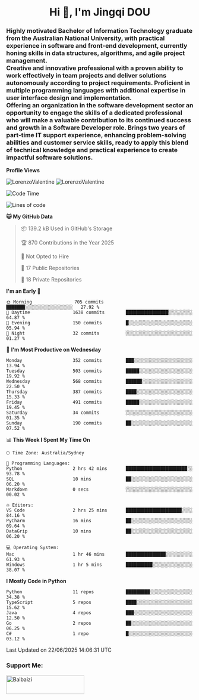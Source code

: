 <h1 align="center">Hi 👋, I'm Jingqi DOU</h1>
<h3 align="left">
Highly motivated Bachelor of Information Technology graduate from the Australian National University, with practical experience in software and front-end development, currently honing skills in data structures, algorithms, and agile project management. <br>
Creative and innovative professional with a proven ability to work effectively in team projects and deliver solutions autonomously according to project requirements. Proficient in multiple programming languages with additional expertise in user interface design and implementation. <br>
Offering an organization in the software development sector an opportunity to engage the skills of a dedicated professional who will make a valuable contribution to its continued success and growth in a Software Developer role. Brings two years of part-time IT support experience, enhancing problem-solving abilities and customer service skills, ready to apply this blend of technical knowledge and practical experience to create impactful software solutions.
</h3>

**Profile Views**<br>
<!-- <img src="https://count.getloli.com/get/@:name" alt="LorenzoValentine" theme="rule34" /> -->
<img src="https://count.getloli.com/@LorenzoValentine?name=LorenzoValentine&theme=asoul&padding=7&offset=0&align=center&scale=2&pixelated=1&darkmode=auto&prefix=020315" alt="LorenzoValentine" theme="rule34" />
<img src="https://count.getloli.com/@LorenzoValentine?name=LorenzoValentine&theme=food&padding=7&offset=0&align=center&scale=2&pixelated=1&darkmode=auto&prefix=020315" alt="LorenzoValentine" theme="rule34" />
 

<!--START_SECTION:waka-->
![Code Time](http://img.shields.io/badge/Code%20Time-2%2C068%20hrs%2043%20mins-blue)

![Lines of code](https://img.shields.io/badge/From%20Hello%20World%20I%27ve%20Written-468.1%20thousand%20lines%20of%20code-blue)

**🐱 My GitHub Data** 

> 📦 139.2 kB Used in GitHub's Storage 
 > 
> 🏆 870 Contributions in the Year 2025
 > 
> 🚫 Not Opted to Hire
 > 
> 📜 17 Public Repositories 
 > 
> 🔑 18 Private Repositories 
 > 
**I'm an Early 🐤** 

```text
🌞 Morning                705 commits         ███████░░░░░░░░░░░░░░░░░░   27.92 % 
🌆 Daytime                1638 commits        ████████████████░░░░░░░░░   64.87 % 
🌃 Evening                150 commits         █░░░░░░░░░░░░░░░░░░░░░░░░   05.94 % 
🌙 Night                  32 commits          ░░░░░░░░░░░░░░░░░░░░░░░░░   01.27 % 
```
📅 **I'm Most Productive on Wednesday** 

```text
Monday                   352 commits         ███░░░░░░░░░░░░░░░░░░░░░░   13.94 % 
Tuesday                  503 commits         █████░░░░░░░░░░░░░░░░░░░░   19.92 % 
Wednesday                568 commits         ██████░░░░░░░░░░░░░░░░░░░   22.50 % 
Thursday                 387 commits         ████░░░░░░░░░░░░░░░░░░░░░   15.33 % 
Friday                   491 commits         █████░░░░░░░░░░░░░░░░░░░░   19.45 % 
Saturday                 34 commits          ░░░░░░░░░░░░░░░░░░░░░░░░░   01.35 % 
Sunday                   190 commits         ██░░░░░░░░░░░░░░░░░░░░░░░   07.52 % 
```


📊 **This Week I Spent My Time On** 

```text
🕑︎ Time Zone: Australia/Sydney

💬 Programming Languages: 
Python                   2 hrs 42 mins       ███████████████████████░░   93.78 % 
SQL                      10 mins             ██░░░░░░░░░░░░░░░░░░░░░░░   06.20 % 
Markdown                 0 secs              ░░░░░░░░░░░░░░░░░░░░░░░░░   00.02 % 

🔥 Editors: 
VS Code                  2 hrs 25 mins       █████████████████████░░░░   84.16 % 
PyCharm                  16 mins             ██░░░░░░░░░░░░░░░░░░░░░░░   09.64 % 
DataGrip                 10 mins             ██░░░░░░░░░░░░░░░░░░░░░░░   06.20 % 

💻 Operating System: 
Mac                      1 hr 46 mins        ███████████████░░░░░░░░░░   61.93 % 
Windows                  1 hr 5 mins         ██████████░░░░░░░░░░░░░░░   38.07 % 
```

**I Mostly Code in Python** 

```text
Python                   11 repos            █████████░░░░░░░░░░░░░░░░   34.38 % 
TypeScript               5 repos             ████░░░░░░░░░░░░░░░░░░░░░   15.62 % 
Java                     4 repos             ███░░░░░░░░░░░░░░░░░░░░░░   12.50 % 
Go                       2 repos             ██░░░░░░░░░░░░░░░░░░░░░░░   06.25 % 
C#                       1 repo              █░░░░░░░░░░░░░░░░░░░░░░░░   03.12 % 
```




 Last Updated on 22/06/2025 14:06:31 UTC
<!--END_SECTION:waka-->

<!-- [![willianrod's wakatime stats](https://github-readme-stats.vercel.app/api/wakatime?username=lorenzoval2050)](https://github.com/anuraghazra/github-readme-stats) -->


<h3 align="left">Support Me:</h3>
<p><a href="https://www.buymeacoffee.com/Baibaizi"> <img align="left" src="https://cdn.buymeacoffee.com/buttons/v2/default-yellow.png" height="50" width="210" alt="Baibaizi" /></a></p><br><br>
